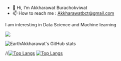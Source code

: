- 👋 Hi, I’m Akkharawat Burachokviwat
- 📫 How to reach me : Akkharawatbct@gmail.com

I am interesting in Data Science and Machine learning

![](https://img.shields.io/badge/Coding-Python-informational?style=flat&logo=https://learnwithshashank.com/coding/wp-content/uploads/2020/08/2f9c11f9e55efbf1791f12c06d60729b-2.jpg&logoColor=white&color=2bbc8a)

![EarthAkkharawat's GitHub stats](https://github-readme-stats.vercel.app/api?username=EarthAkkharawat&show_icons=true)


//[![Top Langs](https://github-readme-stats.vercel.app/api/top-langs/?username=EarthAkkharawat)](https://github.com/EarthAkkharawat/github-readme-stats)
[![Top Langs](https://github-readme-stats.vercel.app/api/top-langs/?username=EarthAkkharawat&layout=compact)](https://github.com/anuraghazra/github-readme-stats)


<!---
Akkharawat/Akkharawat is a ✨ special ✨ repository because its `README.md` (this file) appears on your GitHub profile.
You can click the Preview link to take a look at your changes.
--->
